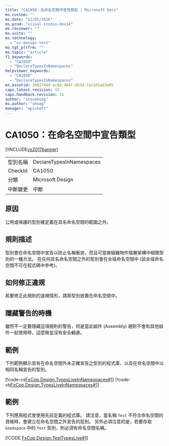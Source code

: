 ```yaml
---
title: "CA1050：在命名空間中宣告類型 | Microsoft Docs"
ms.custom: ""
ms.date: "12/05/2016"
ms.prod: "visual-studio-dev14"
ms.reviewer: ""
ms.suite: ""
ms.technology: 
  - "vs-devops-test"
ms.tgt_pltfrm: ""
ms.topic: "article"
f1_keywords: 
  - "CA1050"
  - "DeclareTypesInNamespaces"
helpviewer_keywords: 
  - "CA1050"
  - "DeclareTypesInNamespaces"
ms.assetid: 1002748d-ac8d-404f-85dd-7a12d1ad3e05
caps.latest.revision: 15
caps.handback.revision: 15
author: "stevehoag"
ms.author: "shoag"
manager: "wpickett"
---
```

# CA1050：在命名空間中宣告類型
[!INCLUDE[vs2017banner](../code-quality/includes/vs2017banner.md)]

|||  
|-|-|  
|型別名稱|DeclareTypesInNamespaces|  
|CheckId|CA1050|  
|分類|Microsoft.Design|  
|中斷變更|中斷|  
  
## 原因  
 公用或保護的型別被定義在具名命名空間的範圍之外。  
  
## 規則描述  
 型別會在命名空間中宣告以防止名稱衝突，而且可當做組織物件階層架構中相關型別的一種方法。  在任何具名命名空間之外的型別會在全域命名空間中 \(該全域命名空間不可在程式碼中參考\)。  
  
## 如何修正違規  
 若要修正此規則的違規情形，請將型別放置在命名空間中。  
  
## 隱藏警告的時機  
 雖然不一定要隱藏這項規則的警告，但是當此組件 \(Assembly\) 絕對不會和其他組件一起使用時，這麼做並沒有安全顧慮。  
  
## 範例  
 下列範例顯示具有在命名空間外未正確宣告之型別的程式庫，以及在命名空間中以相同名稱宣告的型別。  
  
 [!code-cs[FxCop.Design.TypesLiveInNamespaces#1](../code-quality/codesnippet/CSharp/ca1050-declare-types-in-namespaces_1.cs)]
 [!code-vb[FxCop.Design.TypesLiveInNamespaces#1](../code-quality/codesnippet/VisualBasic/ca1050-declare-types-in-namespaces_1.vb)]  
  
## 範例  
 下列應用程式會使用先前定義的程式庫。  請注意，當名稱 `Test` 不符合命名空間的資格時，會建立在命名空間之外宣告的型別。  另外必須注意的是，若要存取 `Goodspace` 中的 `Test` 型別，則必須有命名空間名稱。  
  
 [!CODE [FxCop.Design.TestTypesLive#1](../CodeSnippet/VS_Snippets_CodeAnalysis/FxCop.Design.TestTypesLive#1)]